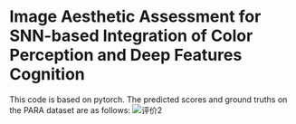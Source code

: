 # Image Aesthetic Assessment for SNN-based Integration of Color Perception and Deep Features Cognition
This code is based on pytorch. The predicted scores and ground truths on the PARA dataset are as follows:
![评价2](https://github.com/user-attachments/assets/d241cffe-6c77-4a92-b140-d503d07a4111)


